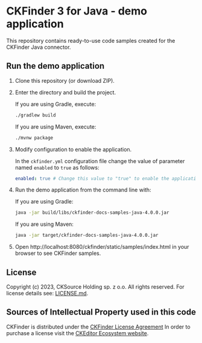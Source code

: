 # CKFinder 3 for Java - demo application

This repository contains ready-to-use code samples created for the CKFinder Java connector.


## Run the demo application

1. Clone this repository (or download ZIP).
2. Enter the directory and build the project.

   If you are using Gradle, execute:
   
   ```sh
   ./gradlew build
   ```

   If you are using Maven, execute:
   
   ```sh
   ./mvnw package
   ```
3. Modify configuration to enable the application.

   In the `ckfinder.yml` configuration file change the value of parameter named `enabled` to `true` as follows:
   
   ```yaml
   enabled: true # Change this value to "true" to enable the application
   ```
   
4. Run the demo application from the command line with:

   If you are using Gradle:

   ```sh
   java -jar build/libs/ckfinder-docs-samples-java-4.0.0.jar
   ```

   If you are using Maven:

   ```sh
   java -jar target/ckfinder-docs-samples-java-4.0.0.jar
   ```
   
5. Open http://localhost:8080/ckfinder/static/samples/index.html in your browser to see CKFinder samples.

## License

Copyright (c) 2023, CKSource Holding sp. z o.o. All rights reserved.
For license details see: [LICENSE.md](https://github.com/ckfinder/ckfinder-docs-samples-java/blob/master/LICENSE.md).

## Sources of Intellectual Property used in this code

CKFinder is distributed under the [CKFinder License Agreement](http://cksource.com/license/ckfinder) In order to purchase a license visit the [CKEditor Ecosystem website](https://ckeditor.com/pricing/).
